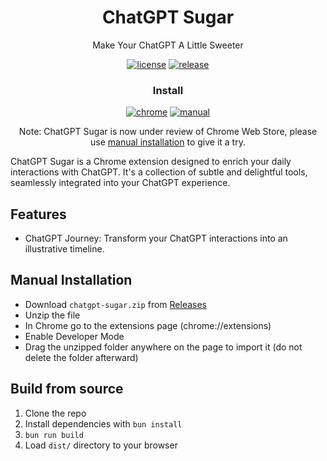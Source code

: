 <div align="center">

# ChatGPT Sugar

Make Your ChatGPT A Little Sweeter

[![license][license-image]][license-url]
[![release][release-image]][release-url]

### Install

[![chrome][chrome-image]][chrome-url] [![manual][manual-image]][manual-url]

Note: ChatGPT Sugar is now under review of Chrome Web Store, please use
[manual installation](#manual-installation) to give it a try.

[license-image]: https://img.shields.io/badge/license-GPLv3.0-blue.svg
[license-url]: https://github.com/yaozhiwang/chatgpt-sugar/blob/master/LICENSE
[release-image]:
  https://img.shields.io/github/v/release/yaozhiwang/chatgpt-sugar?color=blue
[release-url]: https://github.com/yaozhiwang/chatgpt-sugar/releases/latest
[chrome-image]:
  https://img.shields.io/badge/-Chrome-brightgreen?style=for-the-badge&logo=google-chrome&logoColor=white
[chrome-url]: https://chatgptsugar.xyz/chrome?utm_source=github
[manual-image]:
  https://img.shields.io/badge/-Manual-lightgrey?style=for-the-badge
[manual-url]: #manual-installation

</div>

ChatGPT Sugar is a Chrome extension designed to enrich your daily interactions
with ChatGPT. It's a collection of subtle and delightful tools, seamlessly
integrated into your ChatGPT experience.

## Features

- ChatGPT Journey: Transform your ChatGPT interactions into an illustrative
  timeline.

## Manual Installation

- Download `chatgpt-sugar.zip` from
  [Releases](https://github.com/yaozhiwang/chatgpt-sugar/releases)
- Unzip the file
- In Chrome go to the extensions page (chrome://extensions)
- Enable Developer Mode
- Drag the unzipped folder anywhere on the page to import it (do not delete the
  folder afterward)

## Build from source

1. Clone the repo
2. Install dependencies with `bun install`
3. `bun run build`
4. Load `dist/` directory to your browser
